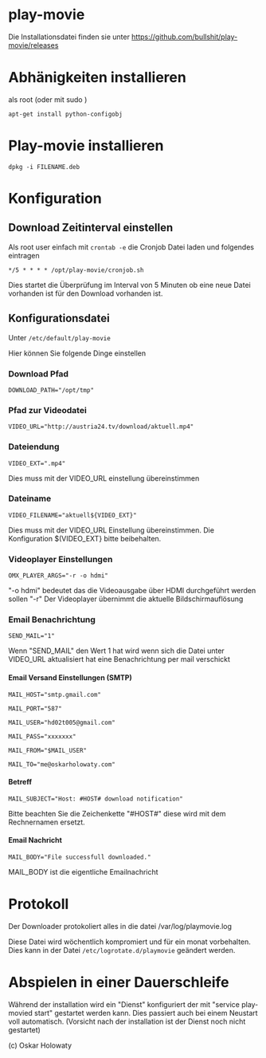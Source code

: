 play-movie
======

Die Installationsdatei finden sie unter https://github.com/bullshit/play-movie/releases

# Abhänigkeiten installieren
als root (oder mit sudo )

```
apt-get install python-configobj
```

# Play-movie installieren

```
dpkg -i FILENAME.deb
```

# Konfiguration

## Download Zeitinterval einstellen

Als root user einfach mit 
```crontab -e``` 
die Cronjob Datei laden und folgendes eintragen

```*/5 * * * * /opt/play-movie/cronjob.sh```

Dies startet die Überprüfung im Interval von 5 Minuten ob eine neue Datei vorhanden ist für den Download vorhanden ist.

## Konfigurationsdatei

Unter ```/etc/default/play-movie```

Hier können Sie folgende Dinge einstellen

### Download Pfad
```
DOWNLOAD_PATH="/opt/tmp"
```

### Pfad zur Videodatei
```
VIDEO_URL="http://austria24.tv/download/aktuell.mp4"
```

### Dateiendung
```
VIDEO_EXT=".mp4"
```
Dies muss mit der VIDEO_URL einstellung übereinstimmen

### Dateiname
```
VIDEO_FILENAME="aktuell${VIDEO_EXT}"
```
Dies muss mit der VIDEO_URL Einstellung übereinstimmen. Die Konfiguration $(VIDEO_EXT} bitte beibehalten.


### Videoplayer Einstellungen
```
OMX_PLAYER_ARGS="-r -o hdmi"
```
"-o hdmi" bedeutet das die Videoausgabe über HDMI durchgeführt werden sollen
"-r" Der Videoplayer übernimmt die aktuelle Bildschirmauflösung

### Email Benachrichtung
```
SEND_MAIL="1"
```
Wenn "SEND_MAIL" den Wert 1 hat wird wenn sich die Datei unter VIDEO_URL aktualisiert hat eine Benachrichtung per mail verschickt

#### Email Versand Einstellungen (SMTP)
```
MAIL_HOST="smtp.gmail.com"
```
```
MAIL_PORT="587"
```
```
MAIL_USER="hd02t005@gmail.com"
```
```
MAIL_PASS="xxxxxxx"
```
```
MAIL_FROM="$MAIL_USER"
```
```
MAIL_TO="me@oskarholowaty.com"
```

#### Betreff 
```
MAIL_SUBJECT="Host: #HOST# download notification"
```
Bitte beachten Sie die Zeichenkette "#HOST#" diese wird mit dem Rechnernamen ersetzt.
#### Email Nachricht

```
MAIL_BODY="File successfull downloaded."
```
MAIL_BODY ist die eigentliche Emailnachricht

# Protokoll

Der Downloader protokoliert alles in die datei /var/log/playmovie.log

Diese Datei wird wöchentlich kompromiert und für ein monat vorbehalten. 
Dies kann in der Datei ```/etc/logrotate.d/playmovie``` geändert werden.

# Abspielen in einer Dauerschleife
Während der installation wird ein "Dienst" konfiguriert der mit "service play-movied start" gestartet werden kann.
Dies passiert auch bei einem Neustart voll automatisch. (Vorsicht nach der installation ist der Dienst noch nicht gestartet)





(c) Oskar Holowaty

